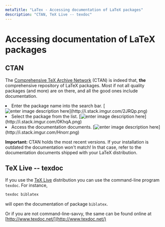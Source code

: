 ```yaml
---
metaTitle: "LaTex - Accessing documentation of LaTeX packages"
description: "CTAN, TeX Live -- texdoc"
---
```


# Accessing documentation of LaTeX packages



## CTAN


The [Comprehensive TeX Archive Network](http://www.ctan.org/) (CTAN) is indeed that, **the** comprehensive repository of LaTeX packages. Most if not all quality packages (and more) are on there, and all the good ones include documentation.

<li>
Enter the package name into the search bar.
[<img src="http://i.stack.imgur.com/2JRQp.png" alt="enter image description here" />](http://i.stack.imgur.com/2JRQp.png)
</li>
<li>
Select the package from the list.
[<img src="http://i.stack.imgur.com/0KhqA.png" alt="enter image description here" />](http://i.stack.imgur.com/0KhqA.png)
</li>
<li>
Access the documentation documents.
[<img src="http://i.stack.imgur.com/Hnorr.png" alt="enter image description here" />](http://i.stack.imgur.com/Hnorr.png)
</li>

**Important:** CTAN holds the most recent versions. If your installation is outdated the documentation won't match! In that case, refer to the documentation documents shipped with your LaTeX distribution.



## TeX Live -- texdoc


If you use the [TeX Live](http://tug.org/texlive/) distribution you can use the command-line program `texdoc`. For instance,

```latex
texdoc biblatex

```

will open the documentation of package `biblatex`.

Or if you are not command-line-savvy, the same can be found online at [http://www.texdoc.net/](http://www.texdoc.net/)


